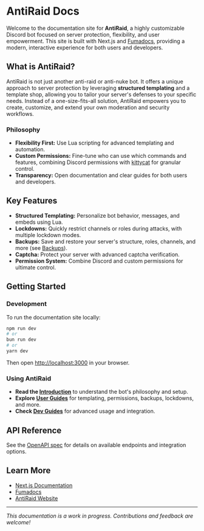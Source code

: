 # AntiRaid Docs

Welcome to the documentation site for **AntiRaid**, a highly customizable Discord bot focused on server protection, flexibility, and user empowerment. This site is built with Next.js and [Fumadocs](https://fumadocs.vercel.app), providing a modern, interactive experience for both users and developers.

## What is AntiRaid?

AntiRaid is not just another anti-raid or anti-nuke bot. It offers a unique approach to server protection by leveraging **structured templating** and a template shop, allowing you to tailor your server's defenses to your specific needs. Instead of a one-size-fits-all solution, AntiRaid empowers you to create, customize, and extend your own moderation and security workflows.

### Philosophy
- **Flexibility First:** Use Lua scripting for advanced templating and automation.
- **Custom Permissions:** Fine-tune who can use which commands and features, combining Discord permissions with [kittycat](https://github.com/InfinityBotList/kittycat) for granular control.
- **Transparency:** Open documentation and clear guides for both users and developers.

## Key Features
- **Structured Templating:** Personalize bot behavior, messages, and embeds using Lua.
- **Lockdowns:** Quickly restrict channels or roles during attacks, with multiple lockdown modes.
- **Backups:** Save and restore your server's structure, roles, channels, and more (see [Backups](https://docs.antiraid.xyz/docs/user/backups/README.md)).
- **Captcha:** Protect your server with advanced captcha verification.
- **Permission System:** Combine Discord and custom permissions for ultimate control.

## Getting Started

### Development
To run the documentation site locally:

```bash
npm run dev
# or
bun run dev
# or
yarn dev
```

Then open [http://localhost:3000](http://localhost:3000) in your browser.

### Using AntiRaid
- **Read the [Introduction](https://docs.antiraid.xyz/docs/README.md)** to understand the bot's philosophy and setup.
- **Explore [User Guides](https://docs.antiraid.xyz/docs/user/)** for templating, permissions, backups, lockdowns, and more.
- **Check [Dev Guides](https://docs.antiraid.xyz/docs/dev/)** for advanced usage and integration.

## API Reference
See the [OpenAPI spec](https://docs.antiraid.xyz/openapi.json) for details on available endpoints and integration options.

## Learn More
- [Next.js Documentation](https://nextjs.org/docs)
- [Fumadocs](https://fumadocs.vercel.app)
- [AntiRaid Website](https://antiraid.xyz)

---


*This documentation is a work in progress. Contributions and feedback are welcome!*
